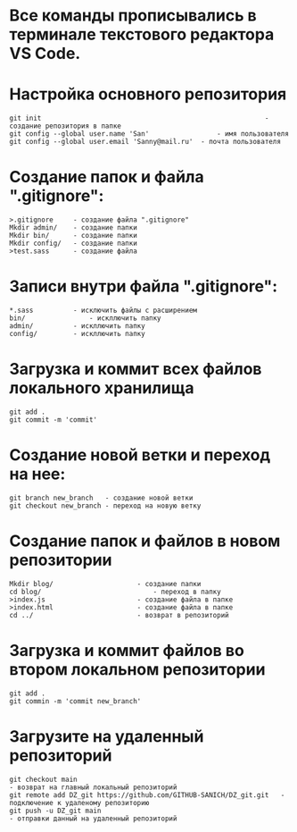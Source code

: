 # Все команды прописывались в терминале текстового редактора VS Code.
# Настройка основного репозитория 
	git init														- создание репозитория в папке
	git config --global user.name 'San'					- имя пользователя
	git config --global user.email 'Sanny@mail.ru'	- почта пользователя

# Создание папок и файла ".gitignore":
	>.gitignore		- создание файла ".gitignore"
	Mkdir admin/	- создание папки 
	Mkdir bin/		- создание папки 
	Mkdir config/	- создание папки 
	>test.sass		- создание файла

# Записи внутри файла ".gitignore":
	*.sass			- исключить файлы с расширением
	bin/				- искллючить папку
	admin/			- искллючить папку
	config/			- искллючить папку

# Загрузка и коммит всех файлов локального хранилища
	git add . 
	git commit -m 'commit'

# Создание новой ветки и переход на нее:
	git branch new_branch	- создание новой ветки 
	git checkout new_branch	- переход на новую ветку

# Создание папок и файлов в новом репозитории
	Mkdir blog/						- создание папки
	cd blog/							- переход в папку
	>index.js 						- создание файла в папке
	>index.html				 		- создание файла в папке
	cd ../							- возврат в репозиторий

# Загрузка и коммит файлов во втором локальном репозитории
	git add .
	git commin -m 'commit new_branch' 

# Загрузите на удаленный репозиторий
	git checkout main 																	- возврат на главный локальный репозиторий
	git remote add DZ_git https://github.com/GITHUB-SANICH/DZ_git.git 	- подключение к удаленому репозиторию 
	git push -u DZ_git main		 														- отправки данный на удаленный репозиторий